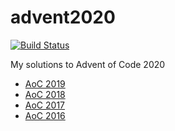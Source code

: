 # advent2020

[![Build Status](https://github.com/schwarzwald/advent2020/workflows/build/badge.svg)](https://github.com/schwarzwald/advent2020/actions)

My solutions to Advent of Code 2020

* [AoC 2019](https://github.com/schwarzwald/advent2019)
* [AoC 2018](https://github.com/schwarzwald/advent2018)
* [AoC 2017](https://github.com/schwarzwald/advent2017)
* [AoC 2016](https://github.com/schwarzwald/advent2016)
